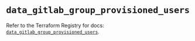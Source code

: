 # `data_gitlab_group_provisioned_users`

Refer to the Terraform Registry for docs: [`data_gitlab_group_provisioned_users`](https://registry.terraform.io/providers/gitlabhq/gitlab/18.2.0/docs/data-sources/group_provisioned_users).
